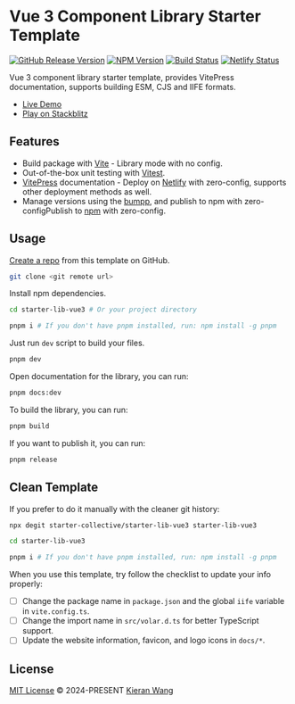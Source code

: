 # Vue 3 Component Library Starter Template

[![GitHub Release Version](https://img.shields.io/github/v/release/starter-collective/starter-lib-vue3?label=Release&color=%42b883)](https://github.com/starter-collective/starter-lib-vue3/releases)
[![NPM Version](https://img.shields.io/npm/v/starter-lib-vue3?style=flat&label=npm&color=%42b883)](https://www.npmjs.com/package/starter-lib-vue3)
[![Build Status](https://github.com/starter-collective/starter-lib-vue3/actions/workflows/ci.yml/badge.svg?branch=main&color=%42b883)](https://github.com/starter-collective/starter-lib-vue3/actions/workflows/ci.yml)
[![Netlify Status](https://api.netlify.com/api/v1/badges/6b182d34-7d30-4206-aad9-9789d1c8ed11/deploy-status)](https://app.netlify.com/sites/starter-lib-vue3/deploys)

Vue 3 component library starter template, provides VitePress documentation, supports building ESM, CJS and IIFE formats.

- [Live Demo](https://starter-lib-vue3.netlify.app/)
- [Play on Stackblitz](https://stackblitz.com/github/starter-collective/starter-lib-vue3)

## Features

- Build package with [Vite](https://vite.dev/guide/build.html#library-mode) - Library mode with no config.
- Out-of-the-box unit testing with [Vitest](https://github.com/vitest-dev/vitest).
- [VitePress](https://vitepress.dev/) documentation - Deploy on [Netlify](https://app.netlify.com/) with zero-config, supports other deployment methods as well.
- Manage versions using the [bumpp](https://github.com/antfu-collective/bumpp), and publish to npm with zero-configPublish to [npm](https://www.npmjs.com) with zero-config.

## Usage

[Create a repo](https://github.com/starter-collective/starter-lib-vue3/generate) from this template on GitHub.

```bash
git clone <git remote url>
```

Install npm dependencies.

```bash
cd starter-lib-vue3 # Or your project directory

pnpm i # If you don't have pnpm installed, run: npm install -g pnpm
```

Just run `dev` script to build your files.

```bash
pnpm dev
```

Open documentation for the library, you can run:

```bash
pnpm docs:dev
```

To build the library, you can run:

```bash
pnpm build
```

If you want to publish it, you can run:

```bash
pnpm release
```

## Clean Template

If you prefer to do it manually with the cleaner git history:

```bash
npx degit starter-collective/starter-lib-vue3 starter-lib-vue3

cd starter-lib-vue3

pnpm i # If you don't have pnpm installed, run: npm install -g pnpm
```

When you use this template, try follow the checklist to update your info properly:

- [ ] Change the package name in `package.json` and the global `iife` variable in `vite.config.ts`.
- [ ] Change the import name in `src/volar.d.ts` for better TypeScript support.
- [ ] Update the website information, favicon, and logo icons in `docs/*`.

## License

[MIT License](./LICENSE) © 2024-PRESENT [Kieran Wang](https://github.com/kieranwv/)
